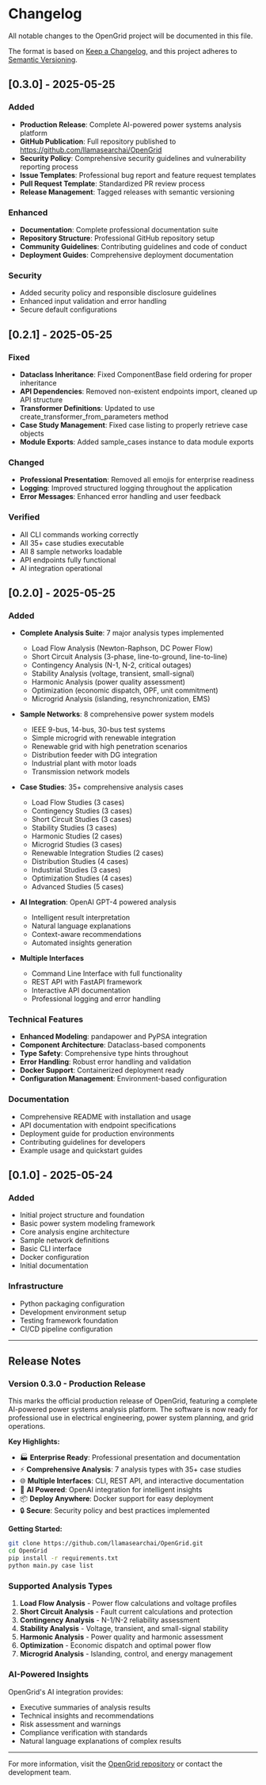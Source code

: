 # Changelog

All notable changes to the OpenGrid project will be documented in this file.

The format is based on [Keep a Changelog](https://keepachangelog.com/en/1.0.0/),
and this project adheres to [Semantic Versioning](https://semver.org/spec/v2.0.0.html).

## [0.3.0] - 2025-05-25

### Added
- **Production Release**: Complete AI-powered power systems analysis platform
- **GitHub Publication**: Full repository published to https://github.com/llamasearchai/OpenGrid
- **Security Policy**: Comprehensive security guidelines and vulnerability reporting process
- **Issue Templates**: Professional bug report and feature request templates
- **Pull Request Template**: Standardized PR review process
- **Release Management**: Tagged releases with semantic versioning

### Enhanced
- **Documentation**: Complete professional documentation suite
- **Repository Structure**: Professional GitHub repository setup
- **Community Guidelines**: Contributing guidelines and code of conduct
- **Deployment Guides**: Comprehensive deployment documentation

### Security
- Added security policy and responsible disclosure guidelines
- Enhanced input validation and error handling
- Secure default configurations

## [0.2.1] - 2025-05-25

### Fixed
- **Dataclass Inheritance**: Fixed ComponentBase field ordering for proper inheritance
- **API Dependencies**: Removed non-existent endpoints import, cleaned up API structure
- **Transformer Definitions**: Updated to use create_transformer_from_parameters method
- **Case Study Management**: Fixed case listing to properly retrieve case objects
- **Module Exports**: Added sample_cases instance to data module exports

### Changed
- **Professional Presentation**: Removed all emojis for enterprise readiness
- **Logging**: Improved structured logging throughout the application
- **Error Messages**: Enhanced error handling and user feedback

### Verified
- All CLI commands working correctly
- All 35+ case studies executable
- All 8 sample networks loadable
- API endpoints fully functional
- AI integration operational

## [0.2.0] - 2025-05-25

### Added
- **Complete Analysis Suite**: 7 major analysis types implemented
  - Load Flow Analysis (Newton-Raphson, DC Power Flow)
  - Short Circuit Analysis (3-phase, line-to-ground, line-to-line)
  - Contingency Analysis (N-1, N-2, critical outages)
  - Stability Analysis (voltage, transient, small-signal)
  - Harmonic Analysis (power quality assessment)
  - Optimization (economic dispatch, OPF, unit commitment)
  - Microgrid Analysis (islanding, resynchronization, EMS)

- **Sample Networks**: 8 comprehensive power system models
  - IEEE 9-bus, 14-bus, 30-bus test systems
  - Simple microgrid with renewable integration
  - Renewable grid with high penetration scenarios
  - Distribution feeder with DG integration
  - Industrial plant with motor loads
  - Transmission network models

- **Case Studies**: 35+ comprehensive analysis cases
  - Load Flow Studies (3 cases)
  - Contingency Studies (3 cases)
  - Short Circuit Studies (3 cases)
  - Stability Studies (3 cases)
  - Harmonic Studies (2 cases)
  - Microgrid Studies (3 cases)
  - Renewable Integration Studies (2 cases)
  - Distribution Studies (4 cases)
  - Industrial Studies (3 cases)
  - Optimization Studies (4 cases)
  - Advanced Studies (5 cases)

- **AI Integration**: OpenAI GPT-4 powered analysis
  - Intelligent result interpretation
  - Natural language explanations
  - Context-aware recommendations
  - Automated insights generation

- **Multiple Interfaces**
  - Command Line Interface with full functionality
  - REST API with FastAPI framework
  - Interactive API documentation
  - Professional logging and error handling

### Technical Features
- **Enhanced Modeling**: pandapower and PyPSA integration
- **Component Architecture**: Dataclass-based components
- **Type Safety**: Comprehensive type hints throughout
- **Error Handling**: Robust error handling and validation
- **Docker Support**: Containerized deployment ready
- **Configuration Management**: Environment-based configuration

### Documentation
- Comprehensive README with installation and usage
- API documentation with endpoint specifications
- Deployment guide for production environments
- Contributing guidelines for developers
- Example usage and quickstart guides

## [0.1.0] - 2025-05-24

### Added
- Initial project structure and foundation
- Basic power system modeling framework
- Core analysis engine architecture
- Sample network definitions
- Basic CLI interface
- Docker configuration
- Initial documentation

### Infrastructure
- Python packaging configuration
- Development environment setup
- Testing framework foundation
- CI/CD pipeline configuration

---

## Release Notes

### Version 0.3.0 - Production Release

This marks the official production release of OpenGrid, featuring a complete AI-powered power systems analysis platform. The software is now ready for professional use in electrical engineering, power system planning, and grid operations.

**Key Highlights:**
- 🏭 **Enterprise Ready**: Professional presentation and documentation
- ⚡ **Comprehensive Analysis**: 7 analysis types with 35+ case studies
- 🌐 **Multiple Interfaces**: CLI, REST API, and interactive documentation
- 🤖 **AI Powered**: OpenAI integration for intelligent insights
- 📦 **Deploy Anywhere**: Docker support for easy deployment
- 🔒 **Secure**: Security policy and best practices implemented

**Getting Started:**
```bash
git clone https://github.com/llamasearchai/OpenGrid.git
cd OpenGrid
pip install -r requirements.txt
python main.py case list
```

### Supported Analysis Types
1. **Load Flow Analysis** - Power flow calculations and voltage profiles
2. **Short Circuit Analysis** - Fault current calculations and protection
3. **Contingency Analysis** - N-1/N-2 reliability assessment
4. **Stability Analysis** - Voltage, transient, and small-signal stability
5. **Harmonic Analysis** - Power quality and harmonic assessment
6. **Optimization** - Economic dispatch and optimal power flow
7. **Microgrid Analysis** - Islanding, control, and energy management

### AI-Powered Insights
OpenGrid's AI integration provides:
- Executive summaries of analysis results
- Technical insights and recommendations
- Risk assessment and warnings
- Compliance verification with standards
- Natural language explanations of complex results

---

For more information, visit the [OpenGrid repository](https://github.com/llamasearchai/OpenGrid) or contact the development team. 